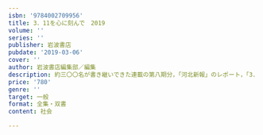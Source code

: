 ```yaml
---
isbn: '9784002709956'
title: 3．11を心に刻んで　2019
volume: ''
series: ''
publisher: 岩波書店
pubdate: '2019-03-06'
cover: ''
author: 岩波書店編集部／編集
description: 約三〇〇名が書き継いできた連載の第八期分，「河北新報」のレポート，「3．11を考えるブックガイド」を収録．
price: '780'
genre: ''
target: 一般
format: 全集・双書
content: 社会

---
```

